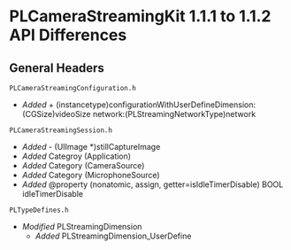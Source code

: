 # PLCameraStreamingKit 1.1.1 to 1.1.2 API Differences

## General Headers

```
PLCameraStreamingConfiguration.h
```

- *Added* + (instancetype)configurationWithUserDefineDimension:(CGSize)videoSize network:(PLStreamingNetworkType)network

```
PLCameraStreamingSession.h
```

- *Added* - (UIImage *)stillCaptureImage
- *Added* Categroy (Application)
- *Added* Category (CameraSource)
- *Added* Category (MicrophoneSource)
- *Added* @property (nonatomic, assign, getter=isIdleTimerDisable) BOOL  idleTimerDisable

```
PLTypeDefines.h
```

- *Modified* PLStreamingDimension
	- *Added* PLStreamingDimension_UserDefine